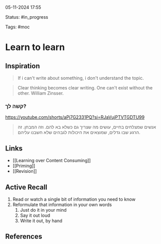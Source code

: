 

05-11-2024 17:55

Status: #in_progress

Tags: #moc

# Learn to learn

## Inspiration

>If i can't write about something, i don't understand the topic.

>Clear thinking becomes clear writing. One can't exist without the other.
>William Zinsser.

### קשה לך?
https://youtube.com/shorts/aPj7G2331PQ?si=RJaVujPTVTGDTU99
> אנשים שמצלחים בחיים, עושים מה שצריך גם כשלא בא להם. וזה המבחן.
> זה הרגע שבו גדלים, שמוצאים את היכולות לגבהים שלא חשבנו עליהם.

## Links
 
- [[Learning over Content Consuming]]
- [[Priming]]
- [[Revision]]

## Active Recall
1. Read or watch a single bit of information you need to know 
2. Reformulate that information in your own words 
	1. Just do it in your mind
	2. Say it out loud 
	3. Write it out, by hand





## References

